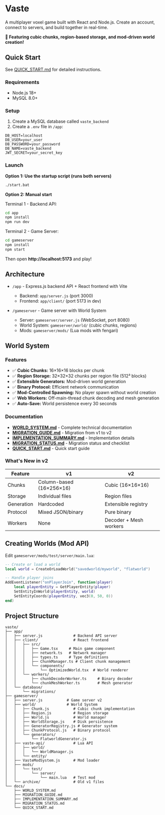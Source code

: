 # Vaste

A multiplayer voxel game built with React and Node.js. Create an account, connect to servers, and build together in real-time.

**🚀 Featuring cubic chunks, region-based storage, and mod-driven world creation!**

## Quick Start

See [QUICK_START.md](QUICK_START.md) for detailed instructions.

### Requirements
- Node.js 18+
- MySQL 8.0+

### Setup
1. Create a MySQL database called `vaste_backend`
2. Create a `.env` file in `/app`:
```
DB_HOST=localhost
DB_USER=your_user
DB_PASSWORD=your_password
DB_NAME=vaste_backend
JWT_SECRET=your_secret_key
```

### Launch

**Option 1: Use the startup script (runs both servers)**
```bash
./start.bat
```

**Option 2: Manual start**

Terminal 1 - Backend API:
```bash
cd app
npm install
npm run dev
```

Terminal 2 - Game Server:
```bash
cd gameserver
npm install
npm start
```

Then open **http://localhost:5173** and play!

## Architecture

- `/app` - Express.js backend API + React frontend with Vite
  - Backend: `app/server.js` (port 3000)
  - Frontend: `app/client/` (port 5173 in dev)
  
- `/gameserver` - Game server with World System
  - Server: `gameserver/server.js` (WebSocket, port 8080)
  - World System: `gameserver/world/` (cubic chunks, regions)
  - Mods: `gameserver/mods/` (Lua mods with fengari)

## World System

### Features

- ✅ **Cubic Chunks:** 16×16×16 blocks per chunk
- ✅ **Region Storage:** 32×32×32 chunks per region file (512³ blocks)
- ✅ **Extensible Generators:** Mod-driven world generation
- ✅ **Binary Protocol:** Efficient network communication
- ✅ **Mod-Controlled Spawning:** No player spawn without world creation
- ✅ **Web Workers:** Off-main-thread chunk decoding and mesh generation
- ✅ **Auto-Save:** World persistence every 30 seconds

### Documentation

- **[WORLD_SYSTEM.md](WORLD_SYSTEM.md)** - Complete technical documentation
- **[MIGRATION_GUIDE.md](MIGRATION_GUIDE.md)** - Migration from v1 to v2
- **[IMPLEMENTATION_SUMMARY.md](IMPLEMENTATION_SUMMARY.md)** - Implementation details
- **[MIGRATION_STATUS.md](MIGRATION_STATUS.md)** - Migration status and checklist
- **[QUICK_START.md](QUICK_START.md)** - Quick start guide

### What's New in v2

| Feature | v1 | v2 |
|---------|----|----|
| Chunks | Column-based (16×256×16) | Cubic (16×16×16) |
| Storage | Individual files | Region files |
| Generation | Hardcoded | Extensible registry |
| Protocol | Mixed JSON/binary | Pure binary |
| Workers | None | Decoder + Mesh workers |

## Creating Worlds (Mod API)

Edit `gameserver/mods/test/server/main.lua`:

```lua
-- Create or load a world
local world = CreateOrLoadWorld("savedworld/myworld", "flatworld")

-- Handle player joins
AddEventListener("onPlayerJoin", function(player)
    local playerEntity = GetPlayerEntity(player)
    SetEntityInWorld(playerEntity, world)
    SetEntityCoords(playerEntity, vec3(0, 50, 0))
end)
```

## Project Structure

```
vaste/
├── app/
│   ├── server.js              # Backend API server
│   ├── client/                # React frontend
│   │   ├── src/
│   │   │   ├── Game.tsx     # Main game component
│   │   │   ├── network.ts   # Network manager
│   │   │   ├── types.ts     # Type definitions
│   │   │   ├── ChunkManager.ts # Client chunk management
│   │   │   └── components/
│   │   │       └── OptimizedWorld.tsx  # World renderer
│   │   └── workers/
│   │       ├── chunkDecoderWorker.ts     # Binary decoder
│   │       └── chunkMeshWorker.ts        # Mesh generator
│   └── database/
│       └── migrations/
├── gameserver/
│   ├── server.js           # Game server v2
│   ├── world/              # World System
│   │   ├── Chunk.js           # Cubic chunk implementation
│   │   ├── Region.js          # Region storage
│   │   ├── World.js           # World manager
│   │   ├── WorldStorage.js    # Disk persistence
│   │   ├── GeneratorRegistry.js # Generator system
│   │   ├── ChunkProtocol.js   # Binary protocol
│   │   └── generators/
│   │       └── FlatworldGenerator.js
│   ├── vaste-api/             # Lua API
│   │   ├── world/
│   │   │   └── WorldManager.js
│   │   └── entity/
│   ├── VasteModSystem.js      # Mod loader
│   ├── mods/
│   │   └── test/
│   │       └── server/
│   │           └── main.lua   # Test mod
│   └── archive/               # Old v1 files
└── docs/
    ├── WORLD_SYSTEM.md
    ├── MIGRATION_GUIDE.md
    ├── IMPLEMENTATION_SUMMARY.md
    ├── MIGRATION_STATUS.md
    └── QUICK_START.md
```
